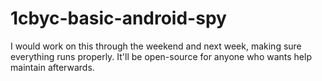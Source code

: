 # 1cbyc-basic-android-spy

I would work on this through the weekend and next week, making sure everything runs properly. It'll be open-source for anyone who wants help maintain afterwards.